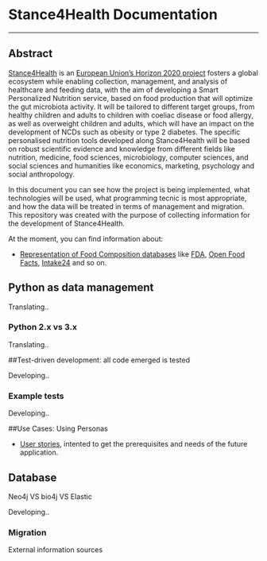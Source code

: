 # Stance4Health Documentation
---

## Abstract

[Stance4Health](http://www.stance4health.com/) is an [European Union’s Horizon 2020 project](https://cordis.europa.eu/project/rcn/218510/factsheet/es) fosters a global ecosystem while enabling collection, management, and analysis of healthcare and feeding data, with the aim of developing a Smart Personalized Nutrition service, based on food production that will optimize the gut microbiota activity.
It will be tailored to different target groups, from healthy children and adults to children with coeliac disease or food allergy, 
as well as overweight children and adults, which will have an impact on the development of NCDs such as obesity or type 2 diabetes. 
The specific personalised nutrition tools developed along Stance4Health will be based on robust scientific evidence and knowledge 
from different fields like nutrition, medicine, food sciences, microbiology, computer sciences, and social sciences and humanities 
like economics, marketing, psychology and social anthropology.

In this document you can see how the project is being implemented, what technologies will be used, what programming tecnic is most appropriate, and
how the data will be treated in terms of management and migration.
This repository was created with the purpose of collecting information for the development of Stance4Health.  

At the moment, you can find information about:

- [Representation of Food Composition databases](https://github.com/Stance4Health-Dev/docs/tree/master/data-representation) like [FDA](https://www.ars.usda.gov/northeast-area/beltsville-md-bhnrc/beltsville-human-nutrition-research-center/nutrient-data-laboratory/docs/sr28-download-files/), [Open Food Facts](https://world.openfoodfacts.org/), [Intake24](https://intake24.co.uk/) and so on.



## Python as data management

Translating..

### Python 2.x vs 3.x

Translating..


##Test-driven development: all code emerged is tested

Developing..

### Example tests

Developing..


##Use Cases: Using Personas

- [User stories](https://github.com/Stance4Health-Dev/docs/tree/master/user-stories), intented to get the prerequisites and needs of the future application.


## Database

Neo4j VS bio4j VS Elastic

Developing..

### Migration

External information sources
